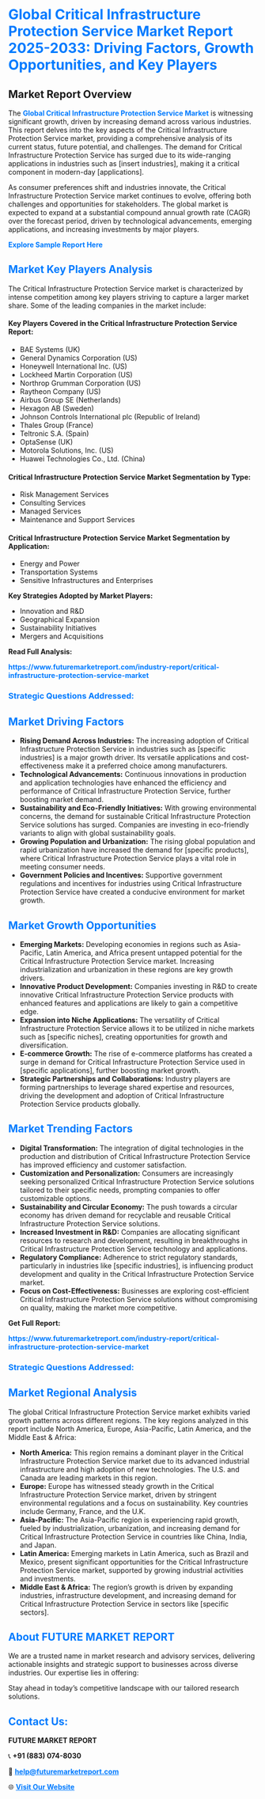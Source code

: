 <h1 style="color: #007BFF;">Global Critical Infrastructure Protection Service Market Report 2025-2033: Driving Factors, Growth Opportunities, and Key Players</h1>

<section id="overview">
<h2>Market Report Overview</h2>
<p>The <a href="https://www.futuremarketreport.com/industry-report/critical-infrastructure-protection-service-market" style="color: #007BFF; text-decoration: none;"><strong>Global Critical Infrastructure Protection Service Market</strong></a> is witnessing significant growth, driven by increasing demand across various industries. This report delves into the key aspects of the Critical Infrastructure Protection Service market, providing a comprehensive analysis of its current status, future potential, and challenges. The demand for Critical Infrastructure Protection Service has surged due to its wide-ranging applications in industries such as [insert industries], making it a critical component in modern-day [applications].</p>
<p>As consumer preferences shift and industries innovate, the Critical Infrastructure Protection Service market continues to evolve, offering both challenges and opportunities for stakeholders. The global market is expected to expand at a substantial compound annual growth rate (CAGR) over the forecast period, driven by technological advancements, emerging applications, and increasing investments by major players.</p>
</section>

<section id="overview">
<p><a href="https://www.futuremarketreport.com/request-sample/reportId=53787" style="color: #007BFF; text-decoration: none;"><strong>Explore Sample Report Here</strong></a></p>
</section>

<section id="key-players">
<h2 style="color: #007BFF;">Market Key Players Analysis</h2>
<p>The Critical Infrastructure Protection Service market is characterized by intense competition among key players striving to capture a larger market share. Some of the leading companies in the market include:</p>
<h4>Key Players Covered in the Critical Infrastructure Protection Service Report:</h4>
<ul><li>BAE Systems (UK)</li><li>General Dynamics Corporation (US)</li><li>Honeywell International Inc. (US)</li><li>Lockheed Martin Corporation (US)</li><li>Northrop Grumman Corporation (US)</li><li>Raytheon Company (US)</li><li>Airbus Group SE (Netherlands)</li><li>Hexagon AB (Sweden)</li><li>Johnson Controls International plc (Republic of Ireland)</li><li>Thales Group (France)</li><li>Teltronic S.A. (Spain)</li><li>OptaSense (UK)</li><li>Motorola Solutions, Inc. (US)</li><li>Huawei Technologies Co., Ltd. (China)</li></ul>
<h4>Critical Infrastructure Protection Service Market Segmentation by Type:</h4>
<ul><li>Risk Management Services</li><li>Consulting Services</li><li>Managed Services</li><li>Maintenance and Support Services</li></ul>

<h4>Critical Infrastructure Protection Service Market Segmentation by Application:</h4>
<ul><li>Energy and Power</li><li>Transportation Systems</li><li>Sensitive Infrastructures and Enterprises</li></ul>
<p><strong>Key Strategies Adopted by Market Players:</strong></p>
<ul>
<li>Innovation and R&D</li>
<li>Geographical Expansion</li>
<li>Sustainability Initiatives</li>
<li>Mergers and Acquisitions</li>
</ul>
</section>

<section>
<p><strong>Read Full Analysis: </strong></p><a href="https://www.futuremarketreport.com/industry-report/critical-infrastructure-protection-service-market" style="color: #007BFF; text-decoration: none;"><strong>https://www.futuremarketreport.com/industry-report/critical-infrastructure-protection-service-market</strong></a>
<h3 style="color: #007BFF;">Strategic Questions Addressed:</h3>
</section>

<section id="driving-factors">
<h2 style="color: #007BFF;">Market Driving Factors</h2>
<ul>
<li><strong>Rising Demand Across Industries:</strong> The increasing adoption of Critical Infrastructure Protection Service in industries such as [specific industries] is a major growth driver. Its versatile applications and cost-effectiveness make it a preferred choice among manufacturers.</li>
<li><strong>Technological Advancements:</strong> Continuous innovations in production and application technologies have enhanced the efficiency and performance of Critical Infrastructure Protection Service, further boosting market demand.</li>
<li><strong>Sustainability and Eco-Friendly Initiatives:</strong> With growing environmental concerns, the demand for sustainable Critical Infrastructure Protection Service solutions has surged. Companies are investing in eco-friendly variants to align with global sustainability goals.</li>
<li><strong>Growing Population and Urbanization:</strong> The rising global population and rapid urbanization have increased the demand for [specific products], where Critical Infrastructure Protection Service plays a vital role in meeting consumer needs.</li>
<li><strong>Government Policies and Incentives:</strong> Supportive government regulations and incentives for industries using Critical Infrastructure Protection Service have created a conducive environment for market growth.</li>
</ul>
</section>

<section id="growth-opportunities">
<h2 style="color: #007BFF;">Market Growth Opportunities</h2>
<ul>
<li><strong>Emerging Markets:</strong> Developing economies in regions such as Asia-Pacific, Latin America, and Africa present untapped potential for the Critical Infrastructure Protection Service market. Increasing industrialization and urbanization in these regions are key growth drivers.</li>
<li><strong>Innovative Product Development:</strong> Companies investing in R&D to create innovative Critical Infrastructure Protection Service products with enhanced features and applications are likely to gain a competitive edge.</li>
<li><strong>Expansion into Niche Applications:</strong> The versatility of Critical Infrastructure Protection Service allows it to be utilized in niche markets such as [specific niches], creating opportunities for growth and diversification.</li>
<li><strong>E-commerce Growth:</strong> The rise of e-commerce platforms has created a surge in demand for Critical Infrastructure Protection Service used in [specific applications], further boosting market growth.</li>
<li><strong>Strategic Partnerships and Collaborations:</strong> Industry players are forming partnerships to leverage shared expertise and resources, driving the development and adoption of Critical Infrastructure Protection Service products globally.</li>
</ul>
</section>

<section id="trending-factors">
<h2 style="color: #007BFF;">Market Trending Factors</h2>
<ul>
<li><strong>Digital Transformation:</strong> The integration of digital technologies in the production and distribution of Critical Infrastructure Protection Service has improved efficiency and customer satisfaction.</li>
<li><strong>Customization and Personalization:</strong> Consumers are increasingly seeking personalized Critical Infrastructure Protection Service solutions tailored to their specific needs, prompting companies to offer customizable options.</li>
<li><strong>Sustainability and Circular Economy:</strong> The push towards a circular economy has driven demand for recyclable and reusable Critical Infrastructure Protection Service solutions.</li>
<li><strong>Increased Investment in R&D:</strong> Companies are allocating significant resources to research and development, resulting in breakthroughs in Critical Infrastructure Protection Service technology and applications.</li>
<li><strong>Regulatory Compliance:</strong> Adherence to strict regulatory standards, particularly in industries like [specific industries], is influencing product development and quality in the Critical Infrastructure Protection Service market.</li>
<li><strong>Focus on Cost-Effectiveness:</strong> Businesses are exploring cost-efficient Critical Infrastructure Protection Service solutions without compromising on quality, making the market more competitive.</li>
</ul>
</section>

<section>
<p><strong>Get Full Report: </strong></p><a href="https://www.futuremarketreport.com/industry-report/critical-infrastructure-protection-service-market" style="color: #007BFF; text-decoration: none;"><strong>https://www.futuremarketreport.com/industry-report/critical-infrastructure-protection-service-market</strong></a>
<h3 style="color: #007BFF;">Strategic Questions Addressed:</h3>
</section>


<section id="regional-analysis">
<h2 style="color: #007BFF;">Market Regional Analysis</h2>
<p>The global Critical Infrastructure Protection Service market exhibits varied growth patterns across different regions. The key regions analyzed in this report include North America, Europe, Asia-Pacific, Latin America, and the Middle East & Africa:</p>
<ul>
<li><strong>North America:</strong> This region remains a dominant player in the Critical Infrastructure Protection Service market due to its advanced industrial infrastructure and high adoption of new technologies. The U.S. and Canada are leading markets in this region.</li>
<li><strong>Europe:</strong> Europe has witnessed steady growth in the Critical Infrastructure Protection Service market, driven by stringent environmental regulations and a focus on sustainability. Key countries include Germany, France, and the U.K.</li>
<li><strong>Asia-Pacific:</strong> The Asia-Pacific region is experiencing rapid growth, fueled by industrialization, urbanization, and increasing demand for Critical Infrastructure Protection Service in countries like China, India, and Japan.</li>
<li><strong>Latin America:</strong> Emerging markets in Latin America, such as Brazil and Mexico, present significant opportunities for the Critical Infrastructure Protection Service market, supported by growing industrial activities and investments.</li>
<li><strong>Middle East & Africa:</strong> The region’s growth is driven by expanding industries, infrastructure development, and increasing demand for Critical Infrastructure Protection Service in sectors like [specific sectors].</li>
</ul>
</section>

<footer>
<h2 style="color: #007BFF;">About FUTURE MARKET REPORT</h2>
<p>We are a trusted name in market research and advisory services, delivering actionable insights and strategic support to businesses across diverse industries. Our expertise lies in offering:</p>

<p>Stay ahead in today’s competitive landscape with our tailored research solutions.</p>

<h2 style="color: #007BFF;">Contact Us:</h2>
<p><strong>FUTURE MARKET REPORT</strong></p>
<p>📞 <strong>+91 (883) 074-8030</strong></p>
<p>📧 <strong><a href="mailto:help@futuremarketreport.com" style="color: #007BFF;">help@futuremarketreport.com</a></strong></p>
<p>🌐 <strong><a href="https://www.futuremarketreport.com/" style="color: #007BFF;">Visit Our Website</a></strong></p>
</footer>